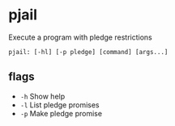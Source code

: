 # pjail
Execute a program with pledge restrictions 

```
pjail: [-hl] [-p pledge] [command] [args...]
```

## flags

- `-h` Show help
- `-l` List pledge promises
- `-p` Make pledge promise
